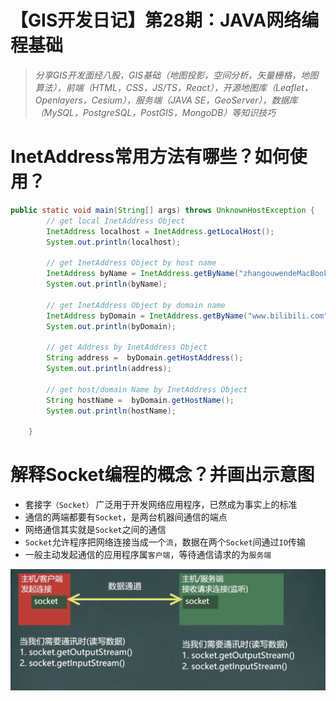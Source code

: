 # 【GIS开发日记】第28期：JAVA网络编程基础

> *分享GIS开发面经八股，GIS基础（地图投影，空间分析，矢量栅格，地图算法），前端（HTML，CSS，JS/TS，React），开源地图库（Leaflet，Openlayers，Cesium），服务端（JAVA SE，GeoServer），数据库（MySQL，PostgreSQL，PostGIS，MongoDB）等知识技巧*
> 

# InetAddress常用方法有哪些？如何使用？

```java
public static void main(String[] args) throws UnknownHostException {
        // get local InetAddress Object
        InetAddress localhost = InetAddress.getLocalHost();
        System.out.println(localhost);

        // get InetAddress Object by host name
        InetAddress byName = InetAddress.getByName("zhangouwendeMacBook-Pro.local");
        System.out.println(byName);

        // get InetAddress Object by domain name
        InetAddress byDomain = InetAddress.getByName("www.bilibili.com");
        System.out.println(byDomain);

        // get Address by InetAddress Object
        String address =  byDomain.getHostAddress();
        System.out.println(address);

        // get host/domain Name by InetAddress Object
        String hostName =  byDomain.getHostName();
        System.out.println(hostName);

    }
```

# 解释Socket编程的概念？并画出示意图

- 套接字`（Socket）` 广泛用于开发网络应用程序，已然成为事实上的标准
- 通信的两端都要有`Socket`，是两台机器间通信的端点
- 网络通信其实就是`Socket`之间的通信
- `Socket`允许程序把网络连接当成一个`流`，数据在两个`Socket`间通过`IO`传输
- 一般主动发起通信的应用程序属`客户端`，等待通信请求的为`服务端`

![Untitled](%E3%80%90GIS%E5%BC%80%E5%8F%91%E6%97%A5%E8%AE%B0%E3%80%91%E7%AC%AC28%E6%9C%9F%EF%BC%9AJAVA%E7%BD%91%E7%BB%9C%E7%BC%96%E7%A8%8B%E5%9F%BA%E7%A1%80%20dac1c901b8104b6d899df0d9210ea973/Untitled.png)
